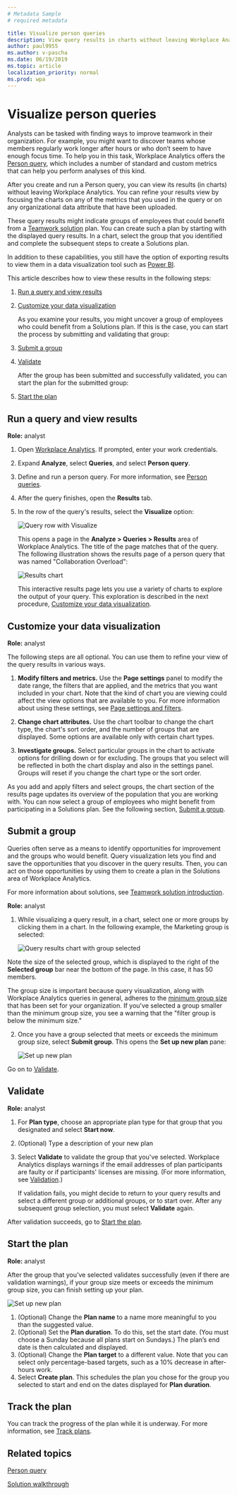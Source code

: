 ```yaml
---
# Metadata Sample
# required metadata

title: Visualize person queries
description: View query results in charts without leaving Workplace Analytics
author: paul9955
ms.author: v-pascha
ms.date: 06/19/2019
ms.topic: article
localization_priority: normal 
ms.prod: wpa
---
```


# Visualize person queries

Analysts can be tasked with finding ways to improve teamwork in their organization. For example, you might want to discover teams whose members regularly work longer after hours or who don’t seem to have enough focus time. To help you in this task, Workplace Analytics offers the [Person query](person-queries.md), which includes a number of standard and custom metrics that can help you perform analyses of this kind.  

After you create and run a Person query, you can view its results (in charts) without leaving Workplace Analytics. You can refine your results view by focusing the charts on any of the metrics that you used in the query or on any organizational data attribute that have been uploaded. 

These query results might indicate groups of employees that could benefit from a [Teamwork solution](solutionsv2-intro.md) plan. You can create such a plan by starting with the displayed query results. In a chart, select the group that you identified and complete the subsequent steps to create a Solutions plan.

In addition to these capabilities, you still have the option of exporting results to view them in a data visualization tool such as [Power BI](../use/view-download-and-export-query-results.md#use-workplace-analytics-data-in-power-bi-excel-or-other-data-analysis-tool). 

This article describes how to view these results in the following steps:

1. [Run a query and view results](#run-a-query-and-view-results) 
2. [Customize your data visualization](#customize-your-data-visualization)

   As you examine your results, you might uncover a group of employees who could benefit from a Solutions plan. If this is the case, you can start the process by submitting and validating that group: 

3. [Submit a group ](#submit-a-group)
4. [Validate](#validate)

   After the group has been submitted and successfully validated, you can start the plan for the submitted group:
 
5. [Start the plan](#start-the-plan)

## Run a query and view results 

**Role:** analyst 

1. Open [Workplace Analytics](https://workplaceanalytics.office.com/). If prompted, enter your work credentials.

2. Expand **Analyze**, select **Queries**, and select **Person query**.

3. Define and run a person query. For more information, see [Person queries](person-queries.md). 

4. After the query finishes, open the **Results** tab.

5. In the row of the query's results, select the **Visualize** option: 

   ![Query row with Visualize](../images/wpa/tutorials/visualize-option-results-row.png)

   This opens a page in the **Analyze &gt; Queries &gt; Results** area of Workplace Analytics. The title of the page matches that of the query. The following illustration shows the results page of a person query that was named "Collaboration Overload": 

   ![Results chart](../images/wpa/tutorials/collab-overload-q-results.png)

   This interactive results page lets you use a variety of charts to explore the output of your query. This exploration is described in the next procedure, [Customize your data visualization](#customize-your-data-visualization).

## Customize your data visualization 

**Role:** analyst 

The following steps are all optional. You can use them to refine your view of the query results in various ways. 

1. **Modify filters and metrics.** Use the **Page settings**
panel to modify the date range, the filters that are applied, and the metrics that you want included in your chart. Note that the kind of chart you are viewing could affect the view options that are available to you. For more information about using these settings, see [Page settings and filters](../use/chart-types.md#page-settings-and-filters). 

2. **Change chart attributes.** Use the chart toolbar to change the chart type, the chart's sort order, and the number of groups that are displayed. Some options are available only with certain chart types.  

3. **Investigate groups.** Select particular groups in the chart to activate options for drilling down or for excluding. The groups that you select will be reflected in both the chart display and also in the settings panel. Groups will reset if you change the chart type or the sort order.  

As you add and apply filters and select groups, the chart section of the results page updates its overview of the population that you are working with. You can now select a group of employees who might benefit from participating in a Solutions plan. See the following section, [Submit a group](#submit-a-group).  

## Submit a group 

Queries often serve as a means to identify opportunities for improvement and the groups who would benefit. Query visualization lets you find and save the opportunities that you discover in the query results. Then, you can act on those opportunities by using them to create a plan in the Solutions area of Workplace Analytics. 

For more information about solutions, see [Teamwork solution introduction](solutionsv2-intro.md). 

**Role:** analyst 

1. While visualizing a query result, in a chart, select one or more groups by clicking them in a chart. In the following example, the Marketing group is selected:

   ![Query results chart with group selected](../images/wpa/tutorials/q-viz-chart-marketing-group.png)

Note the size of the selected group, which is displayed to the right of the **Selected group** bar near the bottom of the page. In this case, it has 50 members. 

The group size is important because query visualization, along with Workplace Analytics queries in general, adheres to the [minimum group size](../use/settings.md#minimum-group-size) that has been set for your organization. If you've selected a group smaller than the minimum group size, you see a warning that the "filter group is below the minimum size." 

2. Once you have a group selected that meets or exceeds the minimum group size, select **Submit group**. This opens the **Set up new plan** pane:

   ![Set up new plan](../images/wpa/tutorials/set-up-new-plan-qv.png)

Go on to [Validate](#validate).

## Validate

**Role:** analyst 

1. For **Plan type**, choose an appropriate plan type for that group that you designated and select **Start now**.

2. (Optional) Type a description of your new plan

3. Select **Validate** to validate the group that you've selected. Workplace Analytics displays warnings if the email addresses of plan participants are faulty or if participants' licenses are missing. (For more information, see [Validation](solutionsv2-conceptual.md#validation).)

   If validation fails, you might decide to return to your query results and select a different group or additional groups, or to start over. After any subsequent group selection, you must select **Validate** again. 

After validation succeeds, go to [Start the plan](#start-the-plan).

## Start the plan

**Role:** analyst 

After the group that you’ve selected validates successfully (even if there are validation warnings), if your group size meets or exceeds the minimum group size, you can finish setting up your plan. 

![Set up new plan](../images/wpa/tutorials/set-up-new-plan-qv-final.png)

1.	(Optional) Change the **Plan name** to a name more meaningful to you than the suggested value.
2.	(Optional) Set the **Plan duration**. To do this, set the start date. (You must choose a Sunday because all plans start on Sundays.) The plan’s end date is then calculated and displayed.
3.	(Optional) Change the **Plan target** to a different value. Note that you can select only percentage-based targets, such as a 10% decrease in after-hours work. 
4.	Select **Create plan**. This schedules the plan you chose for the group you selected to start and end on the dates displayed for **Plan duration**. 

## Track the plan

You can track the progress of the plan while it is underway. For more information, see [Track plans](solutionsv2-task.md#track-plans).

## Related topics

[Person query](person-queries.md)

[Solution walkthrough](solutionsv2-task.md)
